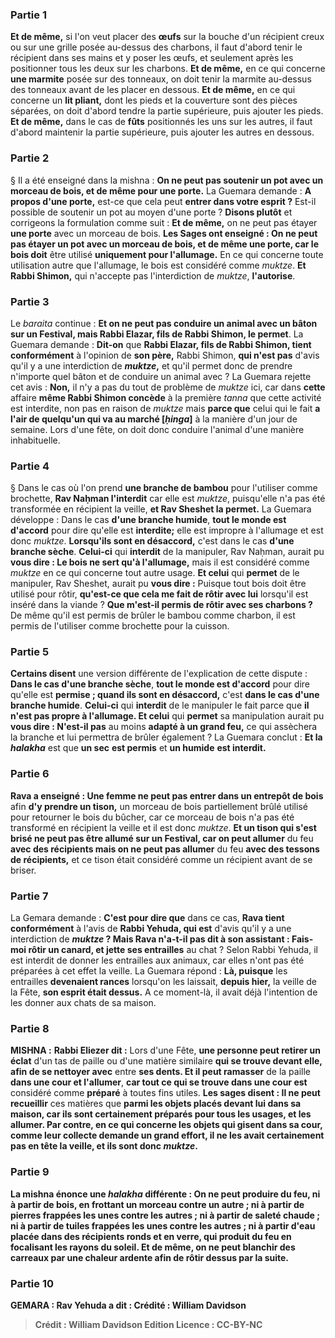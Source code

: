 
### Partie 1
<b>Et de même,</b> si l'on veut placer des <b>œufs</b> sur la bouche d'un récipient creux ou sur une grille posée au-dessus des charbons, il faut d'abord tenir le récipient dans ses mains et y poser les œufs, et seulement après les positionner tous les deux sur les charbons. <b>Et de même,</b> en ce qui concerne <b>une marmite</b> posée sur des tonneaux, on doit tenir la marmite au-dessus des tonneaux avant de les placer en dessous. <b>Et de même,</b> en ce qui concerne un <b>lit pliant,</b> dont les pieds et la couverture sont des pièces séparées, on doit d'abord tendre la partie supérieure, puis ajouter les pieds. <b>Et de même,</b> dans le cas de <b>fûts</b> positionnés les uns sur les autres, il faut d'abord maintenir la partie supérieure, puis ajouter les autres en dessous.

### Partie 2
§ Il a été enseigné dans la mishna : <b>On ne peut pas soutenir un pot avec un morceau de bois, et de même pour une porte.</b> La Guemara demande : <b>A propos d'une porte,</b> est-ce que cela peut <b>entrer dans votre esprit ?</b> Est-il possible de soutenir un pot au moyen d'une porte ? <b>Disons plutôt</b> et corrigeons la formulation comme suit : <b>Et de même,</b> on ne peut pas étayer <b>une porte</b> avec un morceau de bois. <b>Les Sages ont enseigné : On ne peut pas étayer un pot avec un morceau de bois, et de même une porte, car le bois doit</b> être utilisé <b>uniquement pour l'allumage.</b> En ce qui concerne toute utilisation autre que l'allumage, le bois est considéré comme <i>muktze</i>. <b>Et Rabbi Shimon,</b> qui n'accepte pas l'interdiction de <i>muktze</i>, <b>l'autorise</b>.

### Partie 3
Le <i>baraita</i> continue : <b>Et on ne peut pas conduire un animal avec un bâton sur un Festival, mais Rabbi Elazar, fils de Rabbi Shimon, le permet</b>. La Guemara demande : <b>Dit-on</b> que <b>Rabbi Elazar, fils de Rabbi Shimon, tient conformément</b> à l'opinion de <b>son père,</b> Rabbi Shimon, <b>qui n'est pas</b> d'avis qu'il y a une interdiction de <b><i>muktze</i>,</b> et qu'il permet donc de prendre n'importe quel bâton et de conduire un animal avec ? La Guemara rejette cet avis : <b>Non,</b> il n'y a pas du tout de problème de <i>muktze</i> ici, car dans <b>cette</b> affaire <b>même Rabbi Shimon concède</b> à la première <i>tanna</i> que cette activité est interdite, non pas en raison de <i>muktze</i> mais <b>parce que</b> celui qui le fait <b>a l'air de quelqu'un qui va au marché [<i>ḥinga</i>]</b> à la manière d'un jour de semaine. Lors d'une fête, on doit donc conduire l'animal d'une manière inhabituelle.

### Partie 4
§ Dans le cas où l'on prend <b>une branche de bambou</b> pour l'utiliser comme brochette, <b>Rav Naḥman l'interdit</b> car elle est <i>muktze</i>, puisqu'elle n'a pas été transformée en récipient la veille, <b>et Rav Sheshet la permet.</b> La Guemara développe : Dans le cas <b>d'une branche humide</b>, <b>tout le monde est d'accord</b> pour dire qu'elle est <b>interdite;</b> elle est impropre à l'allumage et est donc <i>muktze</i>. <b>Lorsqu'ils sont en désaccord,</b> c'est dans le cas <b>d'une branche sèche</b>. <b>Celui-ci</b> qui <b>interdit</b> de la manipuler, Rav Naḥman, aurait pu <b>vous dire : Le bois ne sert qu'à l'allumage,</b> mais il est considéré comme <i>muktze</i> en ce qui concerne tout autre usage. <b>Et celui</b> qui <b>permet</b> de le manipuler, Rav Sheshet, aurait pu <b>vous dire :</b> Puisque tout bois doit être utilisé pour rôtir, <b>qu'est-ce que cela me fait de rôtir avec lui</b> lorsqu'il est inséré dans la viande ? <b>Que m'est-il permis de rôtir avec ses charbons ?</b> De même qu'il est permis de brûler le bambou comme charbon, il est permis de l'utiliser comme brochette pour la cuisson.

### Partie 5
<b>Certains disent</b> une version différente de l'explication de cette dispute : <b>Dans le cas d'une branche sèche</b>, <b>tout le monde est d'accord</b> pour dire qu'elle est <b>permise ; quand ils sont en désaccord,</b> c'est <b>dans le cas d'une branche humide</b>. <b>Celui-ci</b> qui <b>interdit</b> de le manipuler le fait parce que <b>il n'est pas propre à l'allumage. Et celui</b> qui <b>permet</b> sa manipulation aurait pu <b>vous dire : N'est-il pas</b> au moins <b>adapté à un grand feu,</b> ce qui assèchera la branche et lui permettra de brûler également ? La Guemara conclut : <b>Et la <i>halakha</i></b> est que <b>un sec</b> <b>est permis</b> et <b>un humide</b> <b>est interdit.</b>

### Partie 6
<b>Rava a enseigné : Une femme ne peut pas entrer dans un entrepôt de bois</b> afin <b>d'y prendre un tison,</b> un morceau de bois partiellement brûlé utilisé pour retourner le bois du bûcher, car ce morceau de bois n'a pas été transformé en récipient la veille et il est donc <i>muktze</i>. <b>Et un tison qui s'est brisé ne peut pas être allumé sur un Festival, car on peut allumer</b> du feu <b>avec des récipients mais on ne peut pas allumer</b> du feu <b>avec des tessons de récipients,</b> et ce tison était considéré comme un récipient avant de se briser.

### Partie 7
La Gemara demande : <b>C'est pour dire que</b> dans ce cas, <b>Rava tient conformément</b> à l'avis de <b>Rabbi Yehuda, qui est</b> d'avis qu'il y a une interdiction de <b><i>muktze</i> ? Mais Rava n'a-t-il pas dit à son assistant : Fais-moi rôtir un canard, et jette ses entrailles</b> au chat ? Selon Rabbi Yehuda, il est interdit de donner les entrailles aux animaux, car elles n'ont pas été préparées à cet effet la veille. La Guemara répond : <b>Là, puisque</b> les entrailles <b>devenaient rances</b> lorsqu'on les laissait, <b>depuis hier,</b> la veille de la Fête, <b>son esprit était dessus.</b> A ce moment-là, il avait déjà l'intention de les donner aux chats de sa maison.

### Partie 8
<strong>MISHNA :</strong> <b>Rabbi Eliezer dit :</b> Lors d'une Fête, <b>une personne peut retirer un éclat</b> d'un tas de paille ou d'une matière similaire <b>qui se trouve devant elle, afin de se nettoyer avec</b> entre <b>ses dents. Et il peut ramasser</b> de la paille <b>dans une cour et l'allumer</b>, <b>car tout ce qui se trouve dans une cour est</b> considéré comme <b>préparé</b> à toutes fins utiles. <b>Les sages disent : Il ne peut recueillir</b> ces matières que <b>parmi les objets placés <b>devant lui</b> dans sa maison, car ils sont certainement préparés pour tous les usages, <b>et les allumer</b>. Par contre, en ce qui concerne les objets qui gisent dans sa cour, comme leur collecte demande un grand effort, il ne les avait certainement pas en tête la veille, et ils sont donc <i>muktze</i>.

### Partie 9
La mishna énonce une <i>halakha</i> différente : <b>On ne peut produire du feu, ni à partir de bois,</b> en frottant un morceau contre un autre ; <b>ni à partir de pierres</b> frappées les unes contre les autres ; <b>ni à partir</b> de <b>saleté chaude ; ni à partir de tuiles</b> frappées les unes contre les autres ; <b>ni à partir d'eau</b> placée dans des récipients ronds et en verre, qui produit du feu en focalisant les rayons du soleil. <b>Et</b> de même, <b>on ne peut blanchir des carreaux</b> par une chaleur ardente afin de <b>rôtir dessus</b> par la suite.

### Partie 10
<strong>GEMARA :</strong> <b>Rav Yehuda a dit :</b> <b>Crédité : William Davidson

>Crédit : William Davidson Edition
>Licence : CC-BY-NC
